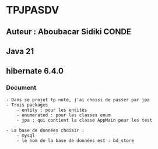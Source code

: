 # TPJPASDV
## Auteur : Aboubacar Sidiki CONDE
## Java 21
## hibernate 6.4.0
### Document
    - Dans se projet tp noté, j'ai choisi de passer par jpa
    - Trois packages
        - entity : pour les entités
        - enumerated : pour les classes enum
        - jpa : qui contient la classe AppMain pour les test

    - La base de données choisir :
        - mysql
        - le nom de la base de données est : bd_store
    
